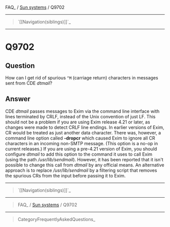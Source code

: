 FAQ\_ / [Sun systems](FAQ/Sun_systems) / Q9702

* * * * *

> \`[[Navigation(siblings)]]\`\_

* * * * *

Q9702
=====

Question
--------

How can I get rid of spurious `^M` (carriage return) characters in
messages sent from CDE *dtmail*?

Answer
------

CDE *dtmail* passes messages to Exim via the command line interface with
lines terminated by CRLF, instead of the Unix convention of just LF.
This should not be a problem if you are using Exim release 4.21 or
later, as changes were made to detect CRLF line endings. In earlier
versions of Exim, CR would be treated as just another data character.
There was, however, a command line option called **-dropcr** which
caused Exim to ignore all CR characters in an incoming non-SMTP message.
(This option is a no-op in current releases.) If you are using a
pre-4.21 version of Exim, you should configure *dtmail* to add this
option to the command it uses to call Exim (using the path
*/usr/lib/sendmail*). However, it has been reported that it isn't
possible to change this call from *dtmail* by any official means. An
alternative approach is to replace */usr/lib/sendmail* by a filtering
script that removes the spurious CRs from the input before passing it to
Exim.

* * * * *

> \`[[Navigation(siblings)]]\`\_

* * * * *

> FAQ\_ / [Sun systems](FAQ/Sun_systems) / Q9702

* * * * *

> CategoryFrequentlyAskedQuestions\_
